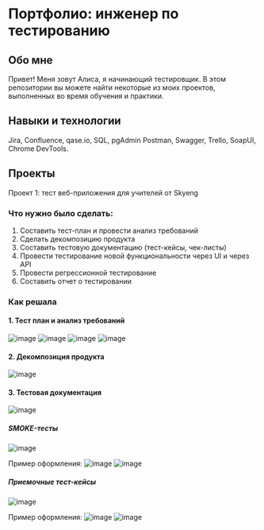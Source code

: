 # Портфолио: инженер по тестированию
## Обо мне
Привет! Меня зовут Алиса, я начинающий тестировщик.
В этом репозитории вы можете найти некоторые из моих проектов, выполненных во время обучения и практики.
## Навыки и технологии
Jira, Confluence, qase.io, SQL, pgAdmin Postman, Swagger, Trello, SoapUI, Chrome DevTools.
## Проекты
Проект 1: тест веб-приложения для учителей от Skyeng
### Что нужно было сделать:
1. Составить тест-план и провести анализ требований
2. Сделать декомпозицию продукта
3. Составить тестовую документацию (тест-кейсы, чек-листы)
4. Провести тестирование новой функциональности через UI и через API
5. Провести регрессионной тестирование
6. Составить отчет о тестировании
### Как решала
#### 1. Тест план и анализ требований
![image](https://github.com/AlisaGromova/My-portfolio/assets/143408277/c7dac580-8795-41fe-96ab-44b5fccfd0d9)
![image](https://github.com/AlisaGromova/My-portfolio/assets/143408277/6f25e202-8be3-483d-88c5-df5ca0ffa36f)
![image](https://github.com/AlisaGromova/My-portfolio/assets/143408277/97debde5-10e2-49b9-b3c3-f410f7df2ac5)
![image](https://github.com/AlisaGromova/My-portfolio/assets/143408277/a02957b5-42f5-4a9d-91b1-0a39c595b5c9)
#### 2. Декомпозиция продукта
![image](https://github.com/AlisaGromova/My-portfolio/assets/143408277/272a5593-3151-4e1f-92e0-1fe53c5c2fb3)
#### 3. Тестовая документация
![image](https://github.com/AlisaGromova/My-portfolio/assets/143408277/f906f335-dcd4-4c14-a961-a5ff82aeb2c2)
##### SMOKE-тесты
![image](https://github.com/AlisaGromova/My-portfolio/assets/143408277/1958921e-97eb-43fa-b90a-f964e10ae4d2)

Пример оформления:
![image](https://github.com/AlisaGromova/My-portfolio/assets/143408277/088f6a91-8440-40c3-bb54-fd724802306f)
![image](https://github.com/AlisaGromova/My-portfolio/assets/143408277/cb4741cf-4515-480c-8392-1a495e36271a)
##### Приемочные тест-кейсы
![image](https://github.com/AlisaGromova/My-portfolio/assets/143408277/b809bea9-1dbd-4934-a3e7-2e4ad78853ac)

Пример оформления:
![image](https://github.com/AlisaGromova/My-portfolio/assets/143408277/784354a6-cae6-484a-85d9-bd4ce451c0c1)
![image](https://github.com/AlisaGromova/My-portfolio/assets/143408277/6c84cbb7-98ff-48a5-8941-b7b898d93920)














